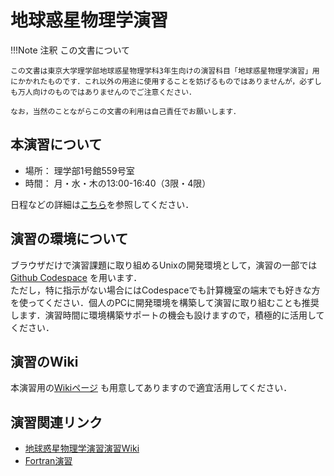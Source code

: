 # 地球惑星物理学演習

!!!Note 注釈
    この文書について

    この文書は東京大学理学部地球惑星物理学科3年生向けの演習科目「地球惑星物理学演習」用にかかれたものです．これ以外の用途に使用することを妨げるものではありませんが，必ずしも万人向けのものではありませんのでご注意ください．

    なお，当然のことながらこの文書の利用は自己責任でお願いします．


## 本演習について
- 場所： 理学部1号館559号室
- 時間： 月・水・木の13:00-16:40（3限・4限）

日程などの詳細は[こちら](introduction.pdf)を参照してください．

## 演習の環境について
ブラウザだけで演習課題に取り組めるUnixの開発環境として，演習の一部では [Github Codespace](https://github.com/chibutsu-utokyo/debian) を用います．  
ただし，特に指示がない場合にはCodespaceでも計算機室の端末でも好きな方を使ってください．個人のPCに開発環境を構築して演習に取り組むことも推奨します．演習時間に環境構築サポートの機会も設けますので，積極的に活用してください．

## 演習のWiki
本演習用の[Wikiページ](https://github.com/chibutsu-utokyo/chibutsu-utokyo.github.io/wiki) も用意してありますので適宜活用してください．

## 演習関連リンク
- [地球惑星物理学演習演習Wiki](https://github.com/chibutsu-utokyo/chibutsu-utokyo.github.io/wiki)
- [Fortran演習](https://amanotk.github.io/fortran-resume-public/)